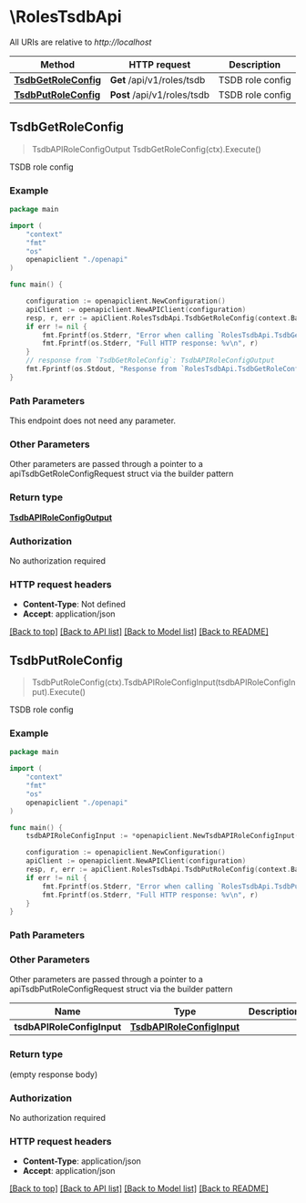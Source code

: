 # \RolesTsdbApi

All URIs are relative to *http://localhost*

Method | HTTP request | Description
------------- | ------------- | -------------
[**TsdbGetRoleConfig**](RolesTsdbApi.md#TsdbGetRoleConfig) | **Get** /api/v1/roles/tsdb | TSDB role config
[**TsdbPutRoleConfig**](RolesTsdbApi.md#TsdbPutRoleConfig) | **Post** /api/v1/roles/tsdb | TSDB role config



## TsdbGetRoleConfig

> TsdbAPIRoleConfigOutput TsdbGetRoleConfig(ctx).Execute()

TSDB role config

### Example

```go
package main

import (
    "context"
    "fmt"
    "os"
    openapiclient "./openapi"
)

func main() {

    configuration := openapiclient.NewConfiguration()
    apiClient := openapiclient.NewAPIClient(configuration)
    resp, r, err := apiClient.RolesTsdbApi.TsdbGetRoleConfig(context.Background()).Execute()
    if err != nil {
        fmt.Fprintf(os.Stderr, "Error when calling `RolesTsdbApi.TsdbGetRoleConfig``: %v\n", err)
        fmt.Fprintf(os.Stderr, "Full HTTP response: %v\n", r)
    }
    // response from `TsdbGetRoleConfig`: TsdbAPIRoleConfigOutput
    fmt.Fprintf(os.Stdout, "Response from `RolesTsdbApi.TsdbGetRoleConfig`: %v\n", resp)
}
```

### Path Parameters

This endpoint does not need any parameter.

### Other Parameters

Other parameters are passed through a pointer to a apiTsdbGetRoleConfigRequest struct via the builder pattern


### Return type

[**TsdbAPIRoleConfigOutput**](TsdbAPIRoleConfigOutput.md)

### Authorization

No authorization required

### HTTP request headers

- **Content-Type**: Not defined
- **Accept**: application/json

[[Back to top]](#) [[Back to API list]](../README.md#documentation-for-api-endpoints)
[[Back to Model list]](../README.md#documentation-for-models)
[[Back to README]](../README.md)


## TsdbPutRoleConfig

> TsdbPutRoleConfig(ctx).TsdbAPIRoleConfigInput(tsdbAPIRoleConfigInput).Execute()

TSDB role config

### Example

```go
package main

import (
    "context"
    "fmt"
    "os"
    openapiclient "./openapi"
)

func main() {
    tsdbAPIRoleConfigInput := *openapiclient.NewTsdbAPIRoleConfigInput(*openapiclient.NewTsdbRoleConfig()) // TsdbAPIRoleConfigInput |  (optional)

    configuration := openapiclient.NewConfiguration()
    apiClient := openapiclient.NewAPIClient(configuration)
    resp, r, err := apiClient.RolesTsdbApi.TsdbPutRoleConfig(context.Background()).TsdbAPIRoleConfigInput(tsdbAPIRoleConfigInput).Execute()
    if err != nil {
        fmt.Fprintf(os.Stderr, "Error when calling `RolesTsdbApi.TsdbPutRoleConfig``: %v\n", err)
        fmt.Fprintf(os.Stderr, "Full HTTP response: %v\n", r)
    }
}
```

### Path Parameters



### Other Parameters

Other parameters are passed through a pointer to a apiTsdbPutRoleConfigRequest struct via the builder pattern


Name | Type | Description  | Notes
------------- | ------------- | ------------- | -------------
 **tsdbAPIRoleConfigInput** | [**TsdbAPIRoleConfigInput**](TsdbAPIRoleConfigInput.md) |  | 

### Return type

 (empty response body)

### Authorization

No authorization required

### HTTP request headers

- **Content-Type**: application/json
- **Accept**: application/json

[[Back to top]](#) [[Back to API list]](../README.md#documentation-for-api-endpoints)
[[Back to Model list]](../README.md#documentation-for-models)
[[Back to README]](../README.md)

